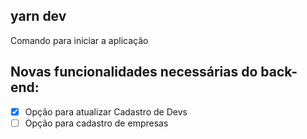 ## yarn dev

Comando para iniciar a aplicação


## Novas funcionalidades necessárias do back-end:

- [x] Opção para atualizar Cadastro de Devs 
- [ ] Opção para cadastro de empresas
